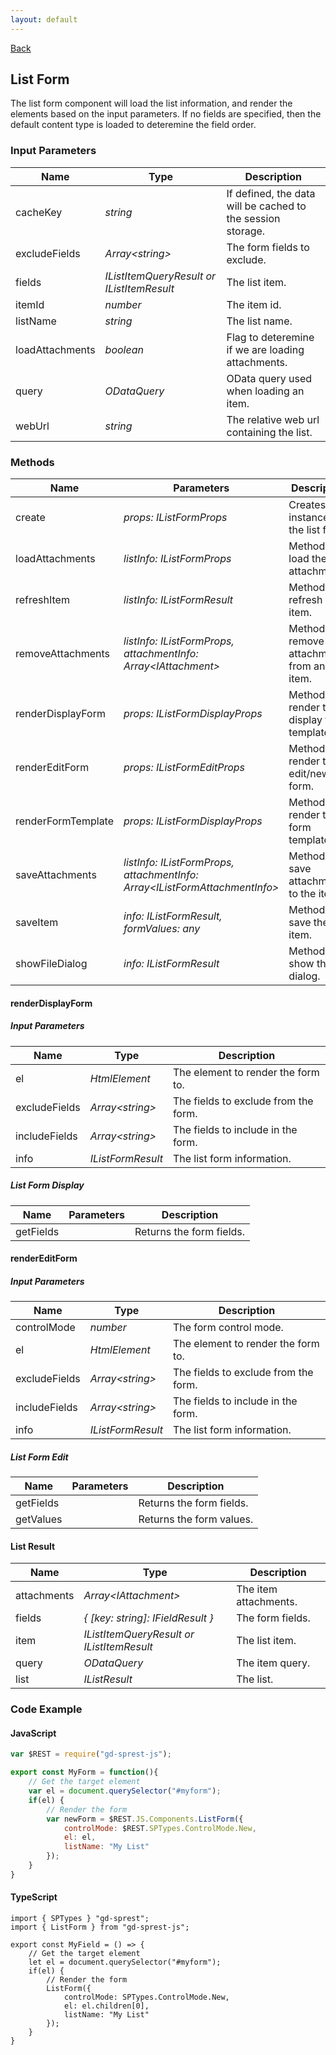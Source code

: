 ```yaml
---
layout: default
---
```

<div class="page-info" markdown="1">

[Back](/js/components)
## List Form

</div>

The list form component will load the list information, and render the elements based on the input parameters. If no fields are specified, then the default content type is loaded to deteremine the field order.
### Input Parameters

| Name | Type | Description |
| --- | --- | --- |
| cacheKey | _string_ | If defined, the data will be cached to the session storage. |
| excludeFields | _Array&lt;string&gt;_ | The form fields to exclude. |
| fields | _IListItemQueryResult or IListItemResult_ | The list item. |
| itemId | _number_ | The item id. |
| listName | _string_ | The list name. |
| loadAttachments | _boolean_ | Flag to deteremine if we are loading attachments. |
| query | _ODataQuery_ | OData query used when loading an item. |
| webUrl | _string_ | The relative web url containing the list. |

### Methods

| Name | Parameters | Description |
| --- | --- | --- |
| create | _props: IListFormProps_ | Creates an instance of the list form. |
| loadAttachments | _listInfo: IListFormProps_ | Method to load the item attachments. |
| refreshItem | _listInfo: IListFormResult_ | Method to refresh the item. |
| removeAttachments | _listInfo: IListFormProps, attachmentInfo: Array&lt;IAttachment&gt;_ | Method to remove attachments from an item. |
| renderDisplayForm | _props: IListFormDisplayProps_ | Method to render the display form template. |
| renderEditForm | _props: IListFormEditProps_ | Method to render the edit/new form. |
| renderFormTemplate | _props: IListFormDisplayProps_ | Method to render the form template. |
| saveAttachments | _listInfo: IListFormProps, attachmentInfo: Array&lt;IListFormAttachmentInfo&gt;_ | Method to save attachments to the item. |
| saveItem | _info: IListFormResult, formValues: any_ | Method to save the item. |
| showFileDialog | _info: IListFormResult_ | Method to show the file dialog. |

#### renderDisplayForm
##### Input Parameters

| Name | Type | Description |
| --- | --- | --- |
| el | _HtmlElement_ | The element to render the form to. |
| excludeFields | _Array&lt;string&gt;_ | The fields to exclude from the form. |
| includeFields |  _Array&lt;string&gt;_ | The fields to include in the form. |
| info | _IListFormResult_ | The list form information. |

##### List Form Display

| Name | Parameters | Description |
| --- | --- | --- |
| getFields | | Returns the form fields. |

#### renderEditForm
##### Input Parameters

| Name | Type | Description |
| --- | --- | --- |
| controlMode | _number_ | The form control mode. |
| el | _HtmlElement_ | The element to render the form to. |
| excludeFields | _Array&lt;string&gt;_ | The fields to exclude from the form. |
| includeFields |  _Array&lt;string&gt;_ | The fields to include in the form. |
| info | _IListFormResult_ | The list form information. |

##### List Form Edit

| Name | Parameters | Description |
| --- | --- | --- |
| getFields | | Returns the form fields. |
| getValues | | Returns the form values. |

#### List Result

| Name | Type | Description |
| --- | --- | --- |
| attachments | _Array&lt;IAttachment&gt;_ | The item attachments. |
| fields | _{ [key: string]: IFieldResult }_ | The form fields. |
| item | _IListItemQueryResult or IListItemResult_ | The list item. |
| query | _ODataQuery_ | The item query. |
| list | _IListResult_ | The list. |

### Code Example
#### JavaScript
```js
var $REST = require("gd-sprest-js");

export const MyForm = function(){
    // Get the target element
    var el = document.querySelector("#myform");
    if(el) {
        // Render the form
        var newForm = $REST.JS.Components.ListForm({
            controlMode: $REST.SPTypes.ControlMode.New,
            el: el,
            listName: "My List"            
        });
    }
}
```
#### TypeScript
```tsx
import { SPTypes } "gd-sprest";
import { ListForm } from "gd-sprest-js";

export const MyField = () => {
    // Get the target element
    let el = document.querySelector("#myform");
    if(el) {
        // Render the form
        ListForm({
            controlMode: SPTypes.ControlMode.New,
            el: el.children[0],
            listName: "My List"            
        });
    }
}
```
